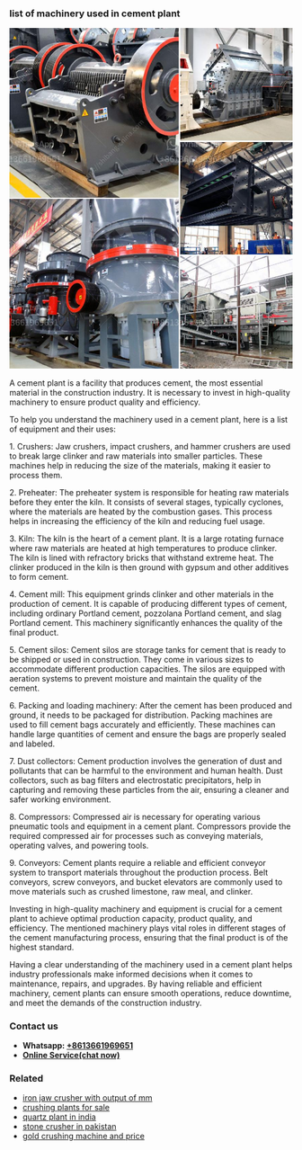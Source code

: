 <h3>list of machinery used in cement plant</h3><img src='1703042167.jpg' alt=''><p>A cement plant is a facility that produces cement, the most essential material in the construction industry. It is necessary to invest in high-quality machinery to ensure product quality and efficiency.</p><p>To help you understand the machinery used in a cement plant, here is a list of equipment and their uses:</p><p>1. Crushers: Jaw crushers, impact crushers, and hammer crushers are used to break large clinker and raw materials into smaller particles. These machines help in reducing the size of the materials, making it easier to process them.</p><p>2. Preheater: The preheater system is responsible for heating raw materials before they enter the kiln. It consists of several stages, typically cyclones, where the materials are heated by the combustion gases. This process helps in increasing the efficiency of the kiln and reducing fuel usage.</p><p>3. Kiln: The kiln is the heart of a cement plant. It is a large rotating furnace where raw materials are heated at high temperatures to produce clinker. The kiln is lined with refractory bricks that withstand extreme heat. The clinker produced in the kiln is then ground with gypsum and other additives to form cement.</p><p>4. Cement mill: This equipment grinds clinker and other materials in the production of cement. It is capable of producing different types of cement, including ordinary Portland cement, pozzolana Portland cement, and slag Portland cement. This machinery significantly enhances the quality of the final product.</p><p>5. Cement silos: Cement silos are storage tanks for cement that is ready to be shipped or used in construction. They come in various sizes to accommodate different production capacities. The silos are equipped with aeration systems to prevent moisture and maintain the quality of the cement.</p><p>6. Packing and loading machinery: After the cement has been produced and ground, it needs to be packaged for distribution. Packing machines are used to fill cement bags accurately and efficiently. These machines can handle large quantities of cement and ensure the bags are properly sealed and labeled.</p><p>7. Dust collectors: Cement production involves the generation of dust and pollutants that can be harmful to the environment and human health. Dust collectors, such as bag filters and electrostatic precipitators, help in capturing and removing these particles from the air, ensuring a cleaner and safer working environment.</p><p>8. Compressors: Compressed air is necessary for operating various pneumatic tools and equipment in a cement plant. Compressors provide the required compressed air for processes such as conveying materials, operating valves, and powering tools.</p><p>9. Conveyors: Cement plants require a reliable and efficient conveyor system to transport materials throughout the production process. Belt conveyors, screw conveyors, and bucket elevators are commonly used to move materials such as crushed limestone, raw meal, and clinker.</p><p>Investing in high-quality machinery and equipment is crucial for a cement plant to achieve optimal production capacity, product quality, and efficiency. The mentioned machinery plays vital roles in different stages of the cement manufacturing process, ensuring that the final product is of the highest standard.</p><p>Having a clear understanding of the machinery used in a cement plant helps industry professionals make informed decisions when it comes to maintenance, repairs, and upgrades. By having reliable and efficient machinery, cement plants can ensure smooth operations, reduce downtime, and meet the demands of the construction industry.</p><h3>Contact us</h3><ul><li><strong>Whatsapp:&nbsp;<a href="https://wa.me/8613661969651">+8613661969651</a></strong></li><li><a href="https://swt.shibang-china.com/?git&amp;zhl&amp;list of machinery used in cement plant"><strong>Online Service(chat now)</strong></a></li></ul><h3>Related</h3><ul><li><a href='iron jaw crusher with output of mm.md'>iron jaw crusher with output of mm</a></li><li><a href='crushing plants for sale.md'>crushing plants for sale</a></li><li><a href='quartz plant in india.md'>quartz plant in india</a></li><li><a href='stone crusher in pakistan.md'>stone crusher in pakistan</a></li><li><a href='gold crushing machine and price.md'>gold crushing machine and price</a></li></ul>